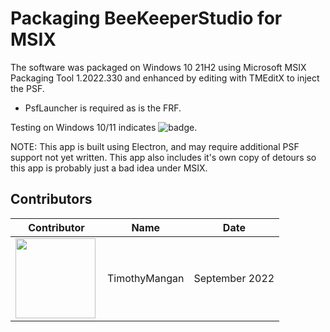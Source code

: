# Packaging BeeKeeperStudio for MSIX

The software was packaged on Windows 10 21H2 using Microsoft MSIX Packaging Tool 1.2022.330 and enhanced by editing with TMEditX to inject the PSF.
* PsfLauncher is required as is the FRF.

Testing on Windows 10/11 indicates ![badge](https://img.shields.io/badge/-Mostly%20Works-yellow?style=for-the-badge).  

NOTE: This app is built using Electron, and may require additional PSF support not yet written.  This app also includes it's own copy of detours so this app is probably just a bad idea under MSIX.


## Contributors

| Contributor | Name | Date |
|----|----|----|
| [<img src="/media/Contributors/TimMangan.jpg" align="left" Height="128" />](/media/Contributors/TimMangan.jpg) | TimothyMangan | September 2022 |


